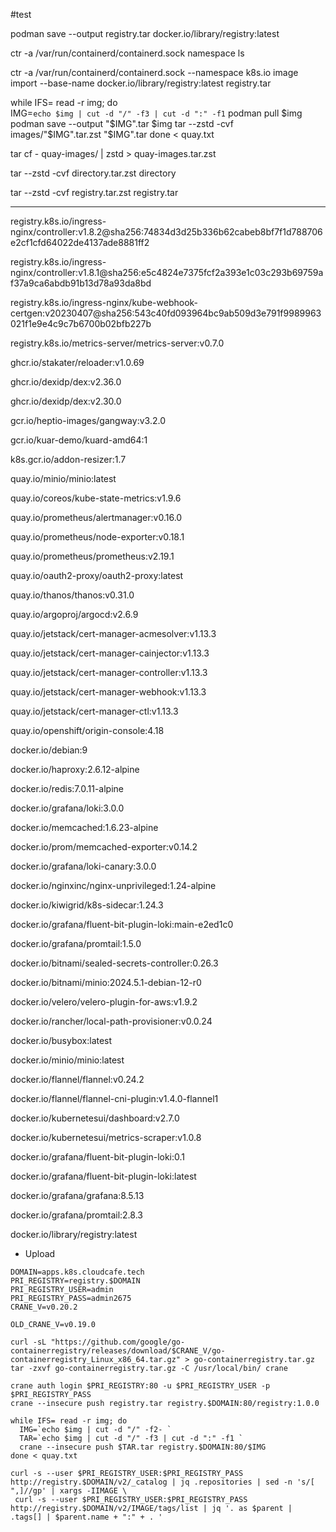#test


podman save --output registry.tar docker.io/library/registry:latest 

ctr -a /var/run/containerd/containerd.sock namespace ls

ctr -a /var/run/containerd/containerd.sock --namespace k8s.io image import --base-name docker.io/library/registry:latest registry.tar

while IFS= read -r img; do  
  IMG=`echo $img | cut -d "/" -f3 | cut -d ":" -f1`
  podman pull $img
  podman save --output "$IMG".tar $img
  tar --zstd -cvf images/"$IMG".tar.zst "$IMG".tar
done < quay.txt

tar cf - quay-images/ | zstd > quay-images.tar.zst

tar --zstd -cvf directory.tar.zst directory

tar --zstd -cvf registry.tar.zst registry.tar

----------------

registry.k8s.io/ingress-nginx/controller:v1.8.2@sha256:74834d3d25b336b62cabeb8bf7f1d788706e2cf1cfd64022de4137ade8881ff2

registry.k8s.io/ingress-nginx/controller:v1.8.1@sha256:e5c4824e7375fcf2a393e1c03c293b69759af37a9ca6abdb91b13d78a93da8bd

registry.k8s.io/ingress-nginx/kube-webhook-certgen:v20230407@sha256:543c40fd093964bc9ab509d3e791f9989963021f1e9e4c9c7b6700b02bfb227b

registry.k8s.io/metrics-server/metrics-server:v0.7.0

ghcr.io/stakater/reloader:v1.0.69

ghcr.io/dexidp/dex:v2.36.0

ghcr.io/dexidp/dex:v2.30.0

gcr.io/heptio-images/gangway:v3.2.0

gcr.io/kuar-demo/kuard-amd64:1

k8s.gcr.io/addon-resizer:1.7

quay.io/minio/minio:latest

quay.io/coreos/kube-state-metrics:v1.9.6

quay.io/prometheus/alertmanager:v0.16.0

quay.io/prometheus/node-exporter:v0.18.1

quay.io/prometheus/prometheus:v2.19.1

quay.io/oauth2-proxy/oauth2-proxy:latest

quay.io/thanos/thanos:v0.31.0

quay.io/argoproj/argocd:v2.6.9

quay.io/jetstack/cert-manager-acmesolver:v1.13.3

quay.io/jetstack/cert-manager-cainjector:v1.13.3

quay.io/jetstack/cert-manager-controller:v1.13.3

quay.io/jetstack/cert-manager-webhook:v1.13.3

quay.io/jetstack/cert-manager-ctl:v1.13.3

quay.io/openshift/origin-console:4.18

docker.io/debian:9

docker.io/haproxy:2.6.12-alpine

docker.io/redis:7.0.11-alpine

docker.io/grafana/loki:3.0.0

docker.io/memcached:1.6.23-alpine

docker.io/prom/memcached-exporter:v0.14.2

docker.io/grafana/loki-canary:3.0.0

docker.io/nginxinc/nginx-unprivileged:1.24-alpine

docker.io/kiwigrid/k8s-sidecar:1.24.3

docker.io/grafana/fluent-bit-plugin-loki:main-e2ed1c0  

docker.io/grafana/promtail:1.5.0

docker.io/bitnami/sealed-secrets-controller:0.26.3

docker.io/bitnami/minio:2024.5.1-debian-12-r0

docker.io/velero/velero-plugin-for-aws:v1.9.2

docker.io/rancher/local-path-provisioner:v0.0.24

docker.io/busybox:latest

docker.io/minio/minio:latest

docker.io/flannel/flannel:v0.24.2

docker.io/flannel/flannel-cni-plugin:v1.4.0-flannel1

docker.io/kubernetesui/dashboard:v2.7.0

docker.io/kubernetesui/metrics-scraper:v1.0.8

docker.io/grafana/fluent-bit-plugin-loki:0.1

docker.io/grafana/fluent-bit-plugin-loki:latest

docker.io/grafana/grafana:8.5.13

docker.io/grafana/promtail:2.8.3

docker.io/library/registry:latest

- Upload

```
DOMAIN=apps.k8s.cloudcafe.tech
PRI_REGISTRY=registry.$DOMAIN
PRI_REGISTRY_USER=admin
PRI_REGISTRY_PASS=admin2675
CRANE_V=v0.20.2

OLD_CRANE_V=v0.19.0

curl -sL "https://github.com/google/go-containerregistry/releases/download/$CRANE_V/go-containerregistry_Linux_x86_64.tar.gz" > go-containerregistry.tar.gz
tar -zxvf go-containerregistry.tar.gz -C /usr/local/bin/ crane

crane auth login $PRI_REGISTRY:80 -u $PRI_REGISTRY_USER -p $PRI_REGISTRY_PASS
crane --insecure push registry.tar registry.$DOMAIN:80/registry:1.0.0

while IFS= read -r img; do
  IMG=`echo $img | cut -d "/" -f2- `
  TAR=`echo $img | cut -d "/" -f3 | cut -d ":" -f1 `
  crane --insecure push $TAR.tar registry.$DOMAIN:80/$IMG
done < quay.txt

curl -s --user $PRI_REGISTRY_USER:$PRI_REGISTRY_PASS http://registry.$DOMAIN/v2/_catalog | jq .repositories | sed -n 's/[ ",]//gp' | xargs -IIMAGE \
 curl -s --user $PRI_REGISTRY_USER:$PRI_REGISTRY_PASS http://registry.$DOMAIN/v2/IMAGE/tags/list | jq '. as $parent | .tags[] | $parent.name + ":" + . '
```
